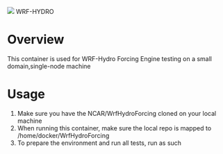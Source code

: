 ![](https://ral.ucar.edu/sites/default/files/public/wrf_hydro_symbol_logo_2017_09_150pxby63px.png) WRF-HYDRO

# Overview
This container is used for WRF-Hydro Forcing Engine testing on a small domain,single-node machine 

# Usage
1. Make sure you have the NCAR/WrfHydroForcing cloned on your local machine
2. When running this container, make sure the local repo is mapped to /home/docker/WrfHydroForcing
3. To prepare the environment and run all tests, run as such

